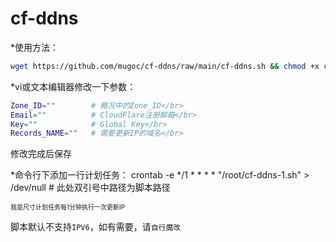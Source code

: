 # cf-ddns
*使用方法：
```bash
wget https://github.com/mugoc/cf-ddns/raw/main/cf-ddns.sh && chmod +x cf-ddns.sh
```
*vi或文本编辑器修改一下参数：</br>
```bash
Zone_ID=""        # 概况中的Zone_ID</br>
Email=""          # CloudFlare注册邮箱</br>
Key=""            # Global Key</br>
Records_NAME=""   # 需要更新IP的域名</br>
```

修改完成后保存

*命令行下添加一行计划任务：
crontab -e
*/1 * * * * "/root/cf-ddns-1.sh" > /dev/null   # 此处双引号中路径为脚本路径

<font size=1>我是尺寸计划任务每1分钟执行一次更新IP</font>

脚本默认不支持`IPV6`，如有需要，请`自行魔改`
